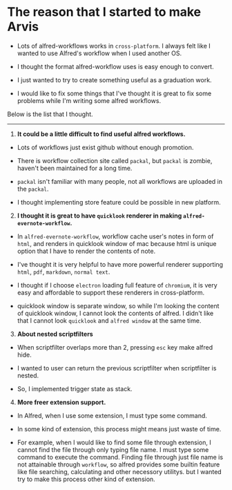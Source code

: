 # The reason that I started to make Arvis

* Lots of alfred-workflows works in `cross-platform`. I always felt like I wanted to use Alfred's workflow when I used another OS.

* I thought the format alfred-workflow uses is easy enough to convert.

* I just wanted to try to create something useful as a graduation work.

* I would like to fix some things that I've thought it is great to fix some problems while I'm writing some alfred workflows.

Below is the list that I thought.

---

1. **It could be a little difficult to find useful alfred workflows.**

* Lots of workflows just exist github without enough promotion.

* There is workflow collection site called `packal`, but `packal` is zombie, haven't been maintained for a long time.

* `packal` isn't familiar with many people, not all workflows are uploaded in the `packal`.

* I thought implementing store feature could be possible in new platform.

2. **I thought it is great to have `quicklook` renderer in making `alfred-evernote-workflow`.**

* In `alfred-evernote-workflow`, workflow cache user's notes in form of `html`, and renders in quicklook window of mac because html is unique option that I have to render the contents of note.

* I've thought it is very helpful to have more powerful renderer supporting `html`, `pdf`, `markdown`, `normal text`.

* I thought if I choose `electron` loading full feature of `chromium`, it is very easy and affordable to support these renderers in cross-platform.

* quicklook window is separate window, so while I'm looking the content of quicklook window, I cannot look the contents of alfred. I didn't like that I cannot look `quicklook` and `alfred window` at the same time.

3. **About nested scriptfilters**

* When scriptfilter overlaps more than 2, pressing `esc` key make alfred hide.

* I wanted to user can return the previous scriptfilter when scriptfilter is nested.

* So, I implemented trigger state as stack.

4. **More freer extension support.**

* In Alfred, when I use some extension, I must type some command.

* In some kind of extension, this process might means just waste of time.

* For example, when I would like to find some file through extension, I cannot find the file through only typing file name. I must type some command to execute the command. Finding file through just file name is not attainable through `workflow`, so alfred provides some builtin feature like file searching, calculating and other necessory utilitys. but I wanted try to make this process other kind of extension.

